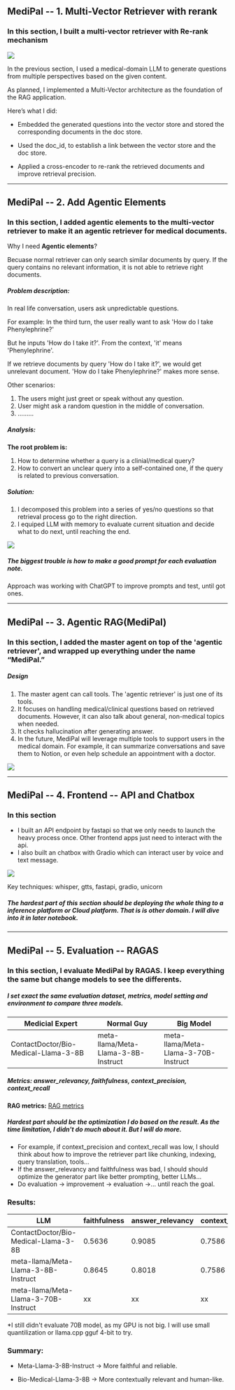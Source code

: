 ## MediPal -- 1. Multi-Vector Retriever with rerank

### In this section, I built a multi-vector retriever with Re-rank mechanism
![](../assets/screenshots/rerank_retriever.PNG "")

In the previous section, I used a medical-domain LLM to generate questions from multiple perspectives based on the given content.

As planned, I implemented a Multi-Vector architecture as the foundation of the RAG application.

Here’s what I did:

* Embedded the generated questions into the vector store and stored the corresponding documents in the doc store.

* Used the doc_id, to establish a link between the vector store and the doc store.

* Applied a cross-encoder to re-rank the retrieved documents and improve retrieval precision.

---

## MediPal -- 2. Add Agentic Elements

### In this section, I added agentic elements to the multi-vector retriever to make it an agentic retriever for medical documents.

Why I need **Agentic elements**?

Becuase normal retriever can only search similar documents by query. If the query contains no relevant information, it is not able to retrieve right documents.

##### **Problem description**:

In real life conversation, users ask unpredictable questions. 

For example:
In the third turn, the user really want to ask 'How do I take Phenylephrine?'

But he inputs 'How do I take it?'. From the context, 'it' means 'Phenylephrine'.

If we retrieve documents by query 'How do I take it?', we would get unrelevant document. 'How do I take Phenylephrine?' makes more sense.

Other scenarios:

1. The users might just greet or speak without any question.
2. User might ask a random question in the middle of conversation.
3. .........

##### Analysis:

**The root problem is:** 
1. How to determine whether a query is a clinial/medical query?
2. How to convert an unclear query into a self-contained one, if the query is related to previous conversation.

##### Solution:

1. I decomposed this problem into a series of yes/no questions so that retrieval process go to the right direction.   
2. I equiped LLM with memory to evaluate current situation and decide what to do next, until reaching the end.

![](../assets/screenshots/agentic_retriever.PNG "")


##### The biggest trouble is how to make a good prompt for each evaluation note.

Approach was working with ChatGPT to improve prompts and test, until got ones.

---

## MediPal -- 3. Agentic RAG(MediPal)

### In this section, I added the master agent on top of the 'agentic retriever', and wrapped up everything under the name “MediPal.”
##### Design
1. The master agent can call tools. The 'agentic retriever' is just one of its tools.
2. It focuses on handling medical/clinical questions based on retrieved documents. However, it can also talk about general, non-medical topics when needed.
3. It checks hallucination after generating answer. 
4. In the future, MediPal will leverage multiple tools to support users in the medical domain. For example, it can summarize conversations and save them to Notion, or even help schedule an appointment with a doctor.

![](../assets/screenshots/medipal_workflow2.PNG "")

---

## MediPal -- 4. Frontend -- API and Chatbox

### In this section
* I built an API endpoint by fastapi so that we only needs to launch the heavy process once. Other frontend apps just need to interact with the api. 
* I also built an chatbox with Gradio which can interact user by voice and text message. 

![](../assets/screenshots/front-end.PNG "")

Key techniques: whisper, gtts, fastapi, gradio, unicorn

##### The hardest part of this section should be deploying the whole thing to a inference platform or Cloud platform. That is is other domain. I will dive into it in later notebook.

---

## MediPal -- 5. Evaluation -- RAGAS

### In this section, I evaluate MediPal by RAGAS. I keep everything the same but change models to see the differents. 

##### I set exact the same evaluation dataset, metrics, model setting and environment to compare three models.

| Medicial Expert      |  Normal Guy                     |  Big  Model                      |
| -------------------- | ------------------------------- |--------------------------------- |
| ContactDoctor/Bio-Medical-Llama-3-8B | meta-llama/Meta-Llama-3-8B-Instruct | meta-llama/Meta-Llama-3-70B-Instruct |

##### Metrics: answer_relevancy, faithfulness, context_precision, context_recall
**RAG metrics:** [RAG metrics](https://docs.ragas.io/en/stable/concepts/metrics/available_metrics/)

##### Hardest part should be the optimization I do based on the result. As the time limitation, I didn't do much about it. But I will do more.

* For example, if context_precision and context_recall was low, I should think about how to improve the retriever part like chunking, indexing, query translation, tools...
* If the answer_relevancy and faithfulness was bad, I should should optimize the generator part like better prompting, better LLMs...
* Do evaluation -> improvement -> evaluation ->... until reach the goal.

### Results:

| LLM                                   | faithfulness | answer_relevancy  | context_precision  | context_recall  |
|---------------------------------------|--------------|-------------------|--------------------|-----------------|
| ContactDoctor/Bio-Medical-Llama-3-8B  |  0.5636 | 0.9085 | 0.7586 | 0.7069 |
| meta-llama/Meta-Llama-3-8B-Instruct   |  0.8645 | 0.8018 | 0.7586 | 0.7069 |
| meta-llama/Meta-Llama-3-70B-Instruct   |  xx | xx | xx | xx |

*I still didn't evaluate 70B model, as my GPU is not big. I will use small quantilization or llama.cpp gguf 4-bit to try.

### Summary:

* Meta-Llama-3-8B-Instruct → More faithful and reliable.

* Bio-Medical-Llama-3-8B → More contextually relevant and human-like.